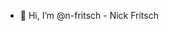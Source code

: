 - 👋 Hi, I’m @n-fritsch - Nick Fritsch

<!---
n-fritsch/n-fritsch is a ✨ special ✨ repository because its `README.md` (this file) appears on your GitHub profile.
You can click the Preview link to take a look at your changes.
--->
